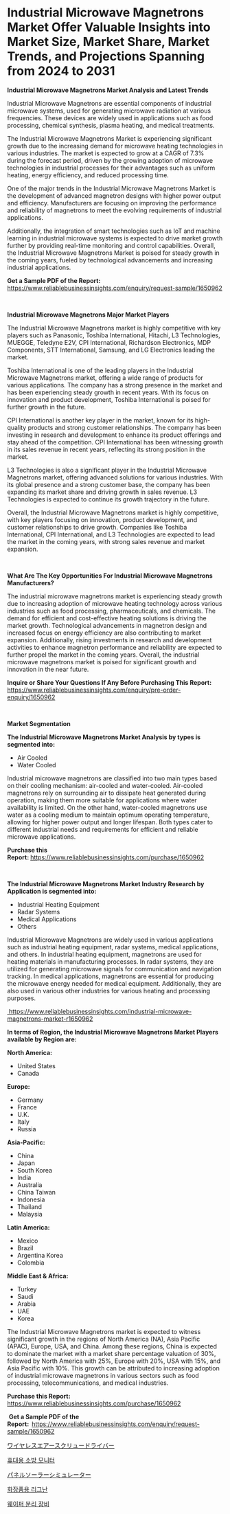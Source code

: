 <p><h1>Industrial Microwave Magnetrons Market Offer Valuable Insights into Market Size, Market Share, Market Trends, and Projections Spanning from 2024 to 2031</h1></p><p><strong>Industrial Microwave Magnetrons Market Analysis and Latest Trends</strong></p>
<p><p>Industrial Microwave Magnetrons are essential components of industrial microwave systems, used for generating microwave radiation at various frequencies. These devices are widely used in applications such as food processing, chemical synthesis, plasma heating, and medical treatments.</p><p>The Industrial Microwave Magnetrons Market is experiencing significant growth due to the increasing demand for microwave heating technologies in various industries. The market is expected to grow at a CAGR of 7.3% during the forecast period, driven by the growing adoption of microwave technologies in industrial processes for their advantages such as uniform heating, energy efficiency, and reduced processing time.</p><p>One of the major trends in the Industrial Microwave Magnetrons Market is the development of advanced magnetron designs with higher power output and efficiency. Manufacturers are focusing on improving the performance and reliability of magnetrons to meet the evolving requirements of industrial applications.</p><p>Additionally, the integration of smart technologies such as IoT and machine learning in industrial microwave systems is expected to drive market growth further by providing real-time monitoring and control capabilities. Overall, the Industrial Microwave Magnetrons Market is poised for steady growth in the coming years, fueled by technological advancements and increasing industrial applications.</p></p>
<p><strong>Get a Sample PDF of the Report:&nbsp;</strong> <a href="https://www.reliablebusinessinsights.com/enquiry/request-sample/1650962">https://www.reliablebusinessinsights.com/enquiry/request-sample/1650962</a></p>
<p>&nbsp;</p>
<p><strong>Industrial Microwave Magnetrons Major Market Players</strong></p>
<p><p>The Industrial Microwave Magnetrons market is highly competitive with key players such as Panasonic, Toshiba International, Hitachi, L3 Technologies, MUEGGE, Teledyne E2V, CPI International, Richardson Electronics, MDP Components, STT International, Samsung, and LG Electronics leading the market. </p><p>Toshiba International is one of the leading players in the Industrial Microwave Magnetrons market, offering a wide range of products for various applications. The company has a strong presence in the market and has been experiencing steady growth in recent years. With its focus on innovation and product development, Toshiba International is poised for further growth in the future.</p><p>CPI International is another key player in the market, known for its high-quality products and strong customer relationships. The company has been investing in research and development to enhance its product offerings and stay ahead of the competition. CPI International has been witnessing growth in its sales revenue in recent years, reflecting its strong position in the market.</p><p>L3 Technologies is also a significant player in the Industrial Microwave Magnetrons market, offering advanced solutions for various industries. With its global presence and a strong customer base, the company has been expanding its market share and driving growth in sales revenue. L3 Technologies is expected to continue its growth trajectory in the future.</p><p>Overall, the Industrial Microwave Magnetrons market is highly competitive, with key players focusing on innovation, product development, and customer relationships to drive growth. Companies like Toshiba International, CPI International, and L3 Technologies are expected to lead the market in the coming years, with strong sales revenue and market expansion.</p></p>
<p>&nbsp;</p>
<p><strong>What Are The Key Opportunities For Industrial Microwave Magnetrons Manufacturers?</strong></p>
<p><p>The industrial microwave magnetrons market is experiencing steady growth due to increasing adoption of microwave heating technology across various industries such as food processing, pharmaceuticals, and chemicals. The demand for efficient and cost-effective heating solutions is driving the market growth. Technological advancements in magnetron design and increased focus on energy efficiency are also contributing to market expansion. Additionally, rising investments in research and development activities to enhance magnetron performance and reliability are expected to further propel the market in the coming years. Overall, the industrial microwave magnetrons market is poised for significant growth and innovation in the near future.</p></p>
<p><strong>Inquire or Share Your Questions If Any Before Purchasing This Report:</strong> <a href="https://www.reliablebusinessinsights.com/enquiry/pre-order-enquiry/1650962">https://www.reliablebusinessinsights.com/enquiry/pre-order-enquiry/1650962</a></p>
<p>&nbsp;</p>
<p><strong>Market Segmentation</strong></p>
<p><strong>The Industrial Microwave Magnetrons Market Analysis by types is segmented into:</strong></p>
<p><ul><li>Air Cooled</li><li>Water Cooled</li></ul></p>
<p><p>Industrial microwave magnetrons are classified into two main types based on their cooling mechanism: air-cooled and water-cooled. Air-cooled magnetrons rely on surrounding air to dissipate heat generated during operation, making them more suitable for applications where water availability is limited. On the other hand, water-cooled magnetrons use water as a cooling medium to maintain optimum operating temperature, allowing for higher power output and longer lifespan. Both types cater to different industrial needs and requirements for efficient and reliable microwave applications.</p></p>
<p><strong>Purchase this Report:&nbsp;</strong><a href="https://www.reliablebusinessinsights.com/purchase/1650962">https://www.reliablebusinessinsights.com/purchase/1650962</a></p>
<p>&nbsp;</p>
<p><strong>The Industrial Microwave Magnetrons Market Industry Research by Application is segmented into:</strong></p>
<p><ul><li>Industrial Heating Equipment</li><li>Radar Systems</li><li>Medical Applications</li><li>Others</li></ul></p>
<p><p>Industrial Microwave Magnetrons are widely used in various applications such as industrial heating equipment, radar systems, medical applications, and others. In industrial heating equipment, magnetrons are used for heating materials in manufacturing processes. In radar systems, they are utilized for generating microwave signals for communication and navigation tracking. In medical applications, magnetrons are essential for producing the microwave energy needed for medical equipment. Additionally, they are also used in various other industries for various heating and processing purposes.</p></p>
<p><a href="https://www.reliablebusinessinsights.com/industrial-microwave-magnetrons-market-r1650962">&nbsp;https://www.reliablebusinessinsights.com/industrial-microwave-magnetrons-market-r1650962</a></p>
<p><strong>In terms of Region, the Industrial Microwave Magnetrons Market Players available by Region are:</strong></p>
<p>
    <p> <strong> North America: </strong>
        <ul>
            <li>United States</li>
            <li>Canada</li>
        </ul>
        </p> 
    <p> <strong> Europe: </strong>
        <ul>
            <li>Germany</li>
            <li>France</li>
            <li>U.K.</li>
            <li>Italy</li>
            <li>Russia</li>
        </ul>
        </p> 
    <p> <strong> Asia-Pacific: </strong>
        <ul>
            <li>China</li>
            <li>Japan</li>
            <li>South Korea</li>
            <li>India</li>
            <li>Australia</li>
            <li>China Taiwan</li>
            <li>Indonesia</li>
            <li>Thailand</li>
            <li>Malaysia</li>
        </ul>
        </p> 
    <p> <strong> Latin America: </strong>
        <ul>
            <li>Mexico</li>
            <li>Brazil</li>
            <li>Argentina Korea</li>
            <li>Colombia</li>
        </ul>
        </p> 
    <p> <strong> Middle East & Africa: </strong>
        <ul>
            <li>Turkey</li>
            <li>Saudi</li>
            <li>Arabia</li>
            <li>UAE</li>
            <li>Korea</li>
        </ul>
    </p>
    </p>
<p><p>The Industrial Microwave Magnetrons market is expected to witness significant growth in the regions of North America (NA), Asia Pacific (APAC), Europe, USA, and China. Among these regions, China is expected to dominate the market with a market share percentage valuation of 30%, followed by North America with 25%, Europe with 20%, USA with 15%, and Asia Pacific with 10%. This growth can be attributed to increasing adoption of industrial microwave magnetrons in various sectors such as food processing, telecommunications, and medical industries.</p></p>
<p><strong>Purchase this Report: </strong><a href="https://www.reliablebusinessinsights.com/purchase/1650962">https://www.reliablebusinessinsights.com/purchase/1650962</a></p>
<p>&nbsp;<strong>Get a Sample PDF of the Report:&nbsp;&nbsp;</strong><a href="https://www.reliablebusinessinsights.com/enquiry/request-sample/1650962">https://www.reliablebusinessinsights.com/enquiry/request-sample/1650962</a></p>
<p><strong></strong></p>
<p><p><a href="https://github.com/RodHoppe07/Market-Research-Report-List-1/blob/main/396500094619.md">ワイヤレスエアースクリュードライバー</a></p><p><a href="https://github.com/AlexanderElliott1993/Market-Research-Report-List-1/blob/main/616523486239.md">휴대용 소방 모니터</a></p><p><a href="https://github.com/reliezer65/Market-Research-Report-List-1/blob/main/773338794620.md">パネルソーラーシミュレーター</a></p><p><a href="https://medium.com/@loycekreiger/%ED%99%94%EC%9E%A5%ED%92%88%EC%9A%A9-%EB%A6%AC%EA%B7%B8%EB%82%B8-%EC%8B%9C%EC%9E%A5-%EB%8F%99%ED%96%A5-%EB%B0%8F-%EC%8B%9C%EC%9E%A5-%EB%B6%84%EC%84%9D%EC%9D%80-2024-2031%EB%85%84%EA%B9%8C%EC%A7%80-%EC%98%88%EC%B8%A1%EB%90%A9%EB%8B%88%EB%8B%A4-a1074f5c8736">화장품용 리그난</a></p><p><a href="https://medium.com/@drewbarton1911/%EC%99%80%ED%8D%BC-%EB%B6%84%EB%A6%AC-%EC%9E%A5%EB%B9%84-%EC%8B%9C%EC%9E%A5%EC%9D%80-%EC%8B%9C%EC%9E%A5-%EC%A0%90%EC%9C%A0%EC%9C%A8-%EC%8B%9C%EC%9E%A5-%EB%8F%99%ED%96%A5-%EB%B0%8F-%EC%8B%9C%EC%9E%A5-%EC%84%B1%EC%9E%A5%EC%97%90-%EB%8C%80%ED%95%9C-%EC%A0%95%EB%B3%B4%EB%A5%BC-%EC%A0%9C%EA%B3%B5%ED%95%A9%EB%8B%88%EB%8B%A4-e6d58563b968">웨이퍼 분리 장비</a></p></p>